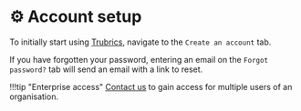 # ⚙️ Account setup

To initially start using [Trubrics](https://trubrics.streamlit.app/), navigate to the `Create an account` tab.

If you have forgotten your password, entering an email on the `Forgot password?` tab will send an email with a link to reset.

!!!tip "Enterprise access"
    [Contact us](https://trubrics.com/contact-us/) to gain access for multiple users of an organisation.
